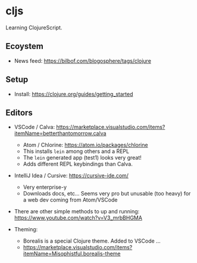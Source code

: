 # cljs

Learning ClojureScript.

## Ecoystem

- News feed: https://bilbof.com/blogosphere/tags/clojure

## Setup

- Install: https://clojure.org/guides/getting_started

## Editors

- VSCode / Calva: https://marketplace.visualstudio.com/items?itemName=betterthantomorrow.calva

  - Atom / Chlorine: https://atom.io/packages/chlorine
  - This installs `lein` among others and a REPL
  - The `lein` generated app (test1) looks very great!
  - Adds different REPL keybindings than Calva.

- IntelliJ Idea / Cursive: https://cursive-ide.com/
  - Very enterprise-y
  - Downloads docs, etc... Seems very pro but unusable (too heavy) for a web dev coming from Atom/VSCode
- There are other simple methods to up and running: https://www.youtube.com/watch?v=V3_mrbBHGMA
- Theming:
  - Borealis is a special Clojure theme. Added to VSCode ...
  - https://marketplace.visualstudio.com/items?itemName=Misophistful.borealis-theme
